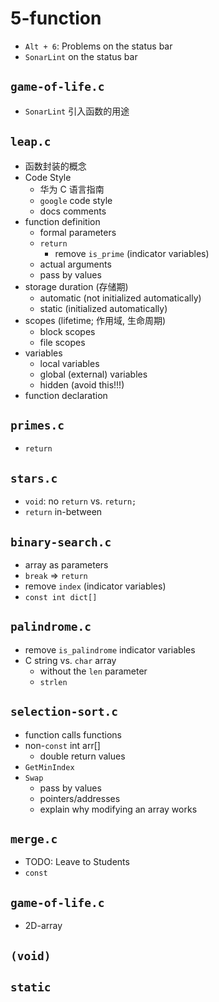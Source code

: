 # 5-function

- `Alt + 6`: Problems on the status bar
- `SonarLint` on the status bar

## `game-of-life.c`
- `SonarLint` 引入函数的用途

## `leap.c`
- 函数封装的概念
- Code Style
  - 华为 C 语言指南
  - `google` code style
  - docs comments
- function definition
  - formal parameters
  - `return`
    - remove `is_prime` (indicator variables)
  - actual arguments
  - pass by values
- storage duration (存储期)
  - automatic (not initialized automatically)
  - static (initialized automatically)
- scopes (lifetime; 作用域, 生命周期)
  - block scopes
  - file scopes
- variables
  - local variables
  - global (external) variables
  - hidden (avoid this!!!)
- function declaration

## `primes.c`
- `return`

## `stars.c`
- `void`: no `return` vs. `return;`
- `return` in-between

## `binary-search.c`
- array as parameters
- `break` => `return`
- remove `index` (indicator variables)
- `const int dict[]`

## `palindrome.c`
- remove `is_palindrome` indicator variables
- C string vs. `char` array
  - without the `len` parameter
  - `strlen`

## `selection-sort.c`
- function calls functions
- non-`const` int arr[]
  - double return values
- `GetMinIndex`
- `Swap`
  - pass by values
  - pointers/addresses
  - explain why modifying an array works

## `merge.c`
- TODO: Leave to Students
- `const`

## `game-of-life.c`
  - 2D-array

## `(void)`

## `static`